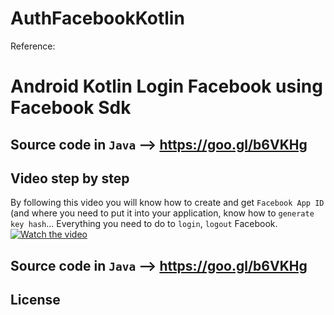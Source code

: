 # AuthFacebookKotlin

Reference:

# Android Kotlin Login Facebook using Facebook Sdk
## Source code in ```Java``` --> https://goo.gl/b6VKHg
## Video step by step
By following this video you will know how to create and get ```Facebook App ID``` (and where you need to put it into your application, know how to ```generate key hash```... Everything you need to do to ```login```, ```logout``` Facebook.
[![Watch the video](http://i.imgur.com/ADDB8tn.png)](https://goo.gl/bJ3bhu)

## Source code in ```Java``` --> https://goo.gl/b6VKHg

## License
